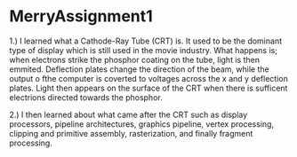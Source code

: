 # MerryAssignment1

1.) I learned what a Cathode-Ray Tube (CRT) is.  It used to be the dominant type of display which is still used in the movie industry.  What happens is; when electrons strike the phosphor coating on the tube, light is then emmited.  Deflection plates change the direction of the beam, while the output o fthe computer is coverted to voltages across the x and y deflection plates. Light then appears on the surface of the CRT when there is sufficent electrions directed towards the phosphor.

2.) I then learned about what came after the CRT such as display processors, pipeline architectures, graphics pipeline, vertex processing, clipping and primitive assembly, rasterization, and finally fragment processing.


